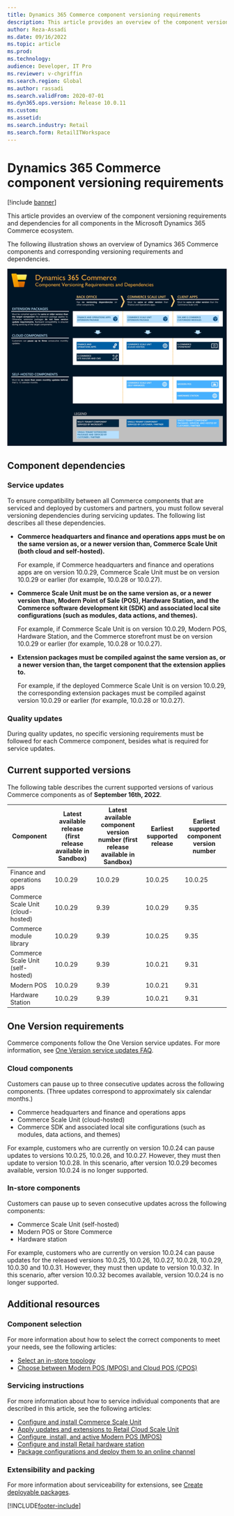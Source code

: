```yaml
---
title: Dynamics 365 Commerce component versioning requirements
description: This article provides an overview of the component versioning requirements and dependencies for all components in the Microsoft Dynamics 365 Commerce ecosystem.
author: Reza-Assadi
ms.date: 09/16/2022
ms.topic: article
ms.prod: 
ms.technology: 
audience: Developer, IT Pro
ms.reviewer: v-chgriffin
ms.search.region: Global
ms.author: rassadi
ms.search.validFrom: 2020-07-01
ms.dyn365.ops.version: Release 10.0.11
ms.custom: 
ms.assetid: 
ms.search.industry: Retail
ms.search.form: RetailITWorkspace
---
```


# Dynamics 365 Commerce component versioning requirements

[!include [banner](includes/banner.md)]

This article provides an overview of the component versioning requirements and dependencies for all components in the Microsoft Dynamics 365 Commerce ecosystem.

The following illustration shows an overview of Dynamics 365 Commerce components and corresponding versioning requirements and dependencies.

<a href="/dynamics365/commerce/media/commerce-component-versioning.jpg" target="_blank">![Dynamics 365 Commerce Component versioning requirements and dependencies.](./media/commerce-component-versioning.jpg)</a>

## Component dependencies

### Service updates

To ensure compatibility between all Commerce components that are serviced and deployed by customers and partners, you must follow several versioning dependencies during servicing updates. The following list describes all these dependencies.

- **Commerce headquarters and finance and operations apps must be on the same version as, or a newer version than, Commerce Scale Unit (both cloud and self-hosted).**

    For example, if Commerce headquarters and finance and operations apps are on version 10.0.29, Commerce Scale Unit must be on version 10.0.29 or earlier (for example, 10.0.28 or 10.0.27).

- **Commerce Scale Unit must be on the same version as, or a newer version than, Modern Point of Sale (POS), Hardware Station, and the Commerce software development kit (SDK) and associated local site configurations (such as modules, data actions, and themes).**

    For example, if Commerce Scale Unit is on version 10.0.29, Modern POS, Hardware Station, and the Commerce storefront must be on version 10.0.29 or earlier (for example, 10.0.28 or 10.0.27).

- **Extension packages must be compiled against the same version as, or a newer version than, the target component that the extension applies to.**

    For example, if the deployed Commerce Scale Unit is on version 10.0.29, the corresponding extension packages must be compiled against version 10.0.29 or earlier (for example, 10.0.28 or 10.0.27).

### Quality updates

During quality updates, no specific versioning requirements must be followed for each Commerce component, besides what is required for service updates.

## Current supported versions

The following table describes the current supported versions of various Commerce components as of **September 16th, 2022**.

| Component | Latest available release (first release available in Sandbox) | Latest available component version number (first release available in Sandbox) | Earliest supported release | Earliest supported component version number |
|---|---|---|---|---|
| Finance and operations apps | 10.0.29 | 10.0.29 | 10.0.25 | 10.0.25 |
| Commerce Scale Unit (cloud-hosted) | 10.0.29 | 9.39 | 10.0.29 | 9.35 |
| Commerce module library | 10.0.29 | 9.39 | 10.0.25 | 9.35 |
| Commerce Scale Unit (self-hosted) | 10.0.29 | 9.39 | 10.0.21 | 9.31 |
| Modern POS | 10.0.29 | 9.39 | 10.0.21 | 9.31 |
| Hardware Station | 10.0.29 | 9.39 | 10.0.21 | 9.31 |

## One Version requirements

Commerce components follow the One Version service updates. For more information, see [One Version service updates FAQ](../fin-ops-core/fin-ops/get-started/one-version.md).

### Cloud components

Customers can pause up to three consecutive updates across the following components. (Three updates correspond to approximately six calendar months.)

- Commerce headquarters and finance and operations apps
- Commerce Scale Unit (cloud-hosted)
- Commerce SDK and associated local site configurations (such as modules, data actions, and themes)

For example, customers who are currently on version 10.0.24 can pause updates to versions 10.0.25, 10.0.26, and 10.0.27. However, they must then update to version 10.0.28. In this scenario, after version 10.0.29 becomes available, version 10.0.24 is no longer supported.

### In-store components

Customers can pause up to seven consecutive updates across the following components:
- Commerce Scale Unit (self-hosted)
- Modern POS or Store Commerce
- Hardware station

For example, customers who are currently on version 10.0.24 can pause updates for the released versions 10.0.25, 10.0.26, 10.0.27, 10.0.28, 10.0.29, 10.0.30 and 10.0.31. However, they must then update to version 10.0.32. In this scenario, after version 10.0.32 becomes available, version 10.0.24 is no longer supported.

## Additional resources

### Component selection

For more information about how to select the correct components to meet your needs, see the following articles:

- [Select an in-store topology](./dev-itpro/retail-in-store-topology.md)
- [Choose between Modern POS (MPOS) and Cloud POS (CPOS)](mpos-or-cpos.md)

### Servicing instructions

For more information about how to service individual components that are described in this article, see the following articles:

- [Configure and install Commerce Scale Unit](./dev-itpro/retail-store-scale-unit-configuration-installation.md)
- [Apply updates and extensions to Retail Cloud Scale Unit](../fin-ops-core/dev-itpro/deployment/update-retail-channel.md)
- [Configure, install, and active Modern POS (MPOS)](retail-modern-pos-device-activation.md)
- [Configure and install Retail hardware station](retail-hardware-station-configuration-installation.md)
- [Package configurations and deploy them to an online channel](./e-commerce-extensibility/package-deploy.md)

### Extensibility and packing

For more information about serviceability for extensions, see [Create deployable packages](./dev-itpro/retail-sdk/retail-sdk-packaging.md).


[!INCLUDE[footer-include](../includes/footer-banner.md)]

